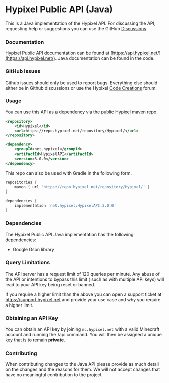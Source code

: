 Hypixel Public API (Java)
======
This is a Java implementation of the Hypixel API. For discussing the API, requesting help or suggestions you can use the
GitHub [Discussions](https://github.com/HypixelDev/PublicAPI/discussions).

### Documentation

Hypixel Public API documentation can be found at [https://api.hypixel.net/](https://api.hypixel.net/). Java
documentation can be found in the code.

### GitHub Issues

Github issues should only be used to report bugs. Everything else should either be in Github discussions or use the
Hypixel [Code Creations](https://hypixel.net/forums/code-creations.65/) forum.

### Usage

You can use this API as a dependency via the public Hypixel maven repo.

```xml
<repository>
    <id>Hypixel</id>
    <url>https://repo.hypixel.net/repository/Hypixel/</url>
</repository>
```

```xml
<dependency>
    <groupId>net.hypixel</groupId>
    <artifactId>HypixelAPI</artifactId>
    <version>3.0.0</version>
</dependency>
```

This repo can also be used with Gradle in the following form.

```gradle
repositories {
    maven { url 'https://repo.hypixel.net/repository/Hypixel/' }
}
```

```gradle
dependencies {
    implementation 'net.hypixel:HypixelAPI:3.0.0'
}
```

### Dependencies
The Hypixel Public API Java implementation has the following dependencies:
* Google Gson library

### Query Limitations

The API server has a request limit of 120 queries per minute. Any abuse of the API or intentions to bypass this limit (
such as with multiple API keys) will lead to your API key being reset or banned.

If you require a higher limit than the above you can open a support ticket at https://support.hypixel.net and provide
your use case and why you require a higher limit.

### Obtaining an API Key

You can obtain an API key by joining ```mc.hypixel.net``` with a valid Minecraft account and running the /api command.
You will then be assigned a unique key that is to remain **private**.

### Contributing

When contributing changes to the Java API please provide as much detail on the changes and the reasons for them. We will
not accept changes that have no meaningful contribution to the project.
